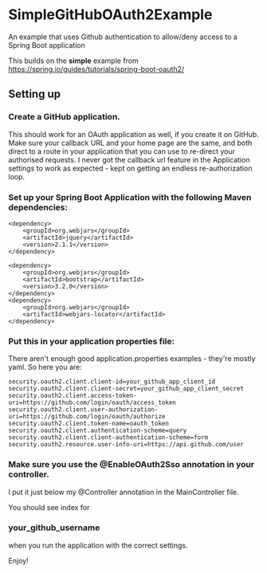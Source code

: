 # SimpleGitHubOAuth2Example

An example that uses Github authentication to allow/deny access to a Spring Boot application

This builds on the **simple** example from https://spring.io/guides/tutorials/spring-boot-oauth2/


## Setting up 

### Create a GitHub application. 

This should work for an OAuth application as well, if you create it on GitHub. 
Make sure your callback URL and your home page are the same, and both direct to a route in your application that you can use to re-direct your authorised requests. 
I never got the callback url feature in the Application settings to work as expected - kept on getting an endless re-authorization loop. 

### Set up your Spring Boot Application with the following Maven dependencies: 
```	
<dependency>
	<groupId>org.webjars</groupId>
	<artifactId>jquery</artifactId>
	<version>2.1.1</version>
</dependency>

<dependency>
	<groupId>org.webjars</groupId>
	<artifactId>bootstrap</artifactId>
	<version>3.2.0</version>
</dependency>
<dependency>
	<groupId>org.webjars</groupId>
	<artifactId>webjars-locator</artifactId>
</dependency>
```
### Put this in your application properties file: 
There aren't enough good application.properties examples - they're mostly yaml. So here you are: 

```
security.oauth2.client.client-id=your_github_app_client_id
security.oauth2.client.client-secret=your_github_app_client_secret
security.oauth2.client.access-token-uri=https://github.com/login/oauth/access_token
security.oauth2.client.user-authorization-uri=https://github.com/login/oauth/authorize
security.oauth2.client.token-name=oauth_token
security.oauth2.client.authentication-scheme=query
security.oauth2.client.client-authentication-scheme=form
security.oauth2.resource.user-info-uri=https://api.github.com/user
```
### Make sure you use the @EnableOAuth2Sso annotation in your controller. 
I put it just below my @Controller annotation in the MainController file. 


You should see 
index for 
### your_github_username 

when you run the application with the correct settings. 

Enjoy! 
